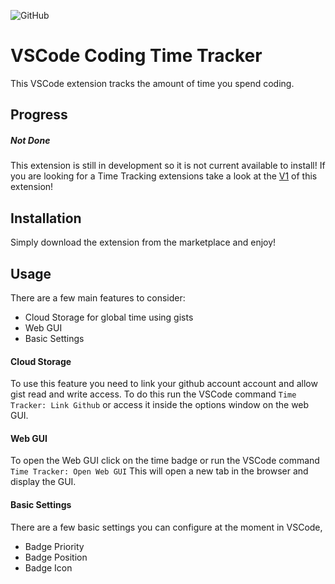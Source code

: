 ![GitHub](https://img.shields.io/github/license/MIMJA156/time-tracker-ts-dev?style=plastic)

# VSCode Coding Time Tracker

This VSCode extension tracks the amount of time you spend coding.

## Progress

##### Not Done

This extension is still in development so it is not current available to install!
If you are looking for a Time Tracking extensions take a look at the [V1](https://github.com/MIMJA156/time-tracker) of this extension!

## Installation

Simply download the extension from the marketplace and enjoy!

## Usage

There are a few main features to consider:

- Cloud Storage for global time using gists
- Web GUI
- Basic Settings

#### Cloud Storage

To use this feature you need to link your github account account and allow gist read and write access. To do this run the VSCode command `Time Tracker: Link Github` or access it inside the options window on the web GUI.

#### Web GUI

To open the Web GUI click on the time badge or run the VSCode command `Time Tracker: Open Web GUI`
This will open a new tab in the browser and display the GUI.

#### Basic Settings

There are a few basic settings you can configure at the moment in VSCode,

- Badge Priority
- Badge Position
- Badge Icon
